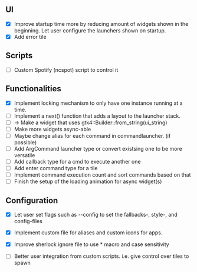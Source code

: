 ## UI
- [x] Improve startup time more by reducing amount of widgets shown in the beginning. Let user configure the launchers shown on startup.
- [x] Add error tile
## Scripts
- [ ] Custom Spotify (ncspot) script to control it

## Functionalities
- [x] Implement locking mechanism to only have one instance running at a time.
- [ ] Implement a next() function that adds a layout to the launcher stack.
- [ ] → Make a widget that uses gtk4::Builder::from_string(ui_string)
- [ ] Make more widgets async-able 
- [ ] Maybe change alias for each command in commandlauncher. (if possible)
- [ ] Add ArgCommand launcher type or convert existsing one to be more versatile
- [ ] Add callback type for a cmd to execute another one
- [ ] Add enter command type for a tile
- [ ] Implement command execution count and sort commands based on that
- [ ] Finish the setup of the loading animation for async widget(s)

## Configuration
- [x] Let user set flags such as --config to set the fallbacks-, style-, and config-files
- [x] Implement custom file for aliases and custom icons for apps.
- [x] Improve sherlock ignore file to use * macro and case sensitivity
- [ ] Better user integration from custom scripts. i.e. give control over tiles to spawn


